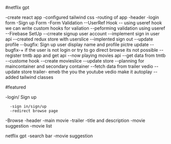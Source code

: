 #netflix gpt

-create react app
-configured tailwind css
-routing of app
-header
-login form
-Sign up Form
-Form Validation
--UserRef Hook
-- using useref hook we can write custom hooks for valiation
--peforming validation using useref
--Firebase SetUp
--crreate signup user account
--implement sign in user api
--created redux store with userslice
--implented sign out
--update profile
--bugfix: Sign up user display name and profile pictre update
--bugfix-+ if the user is not login or try to go direct browse its not possible
--register tmtb app and get api
--now playing movies api
--get data from tmtb
--custome hook
--create movieslice
--update store
--planning for maincontainer and secondary container
--fetch data from trailer vedio
--update store trailer-
emeb the you the youtube vedio make it autoplay
--added tailwind classes


#featured

-login/ Sign up

      -sign in/sign/up
      -redirect browse page

-Browse
-header
-main movie
-trailer
-title and description
-movie suggestion
-movie list

netflix gpt
-search bar
-movie suggestion
